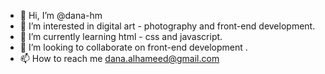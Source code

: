 - 👋 Hi, I’m @dana-hm
- 👀 I’m interested in digital art - photography and front-end development.
- 🌱 I’m currently learning html - css and javascript.
- 💞️ I’m looking to collaborate on front-end development .
- 📫 How to reach me dana.alhameed@gmail.com

<!---
dana-hm/dana-hm is a ✨ special ✨ repository because its `README.md` (this file) appears on your GitHub profile.
You can click the Preview link to take a look at your changes.
--->
